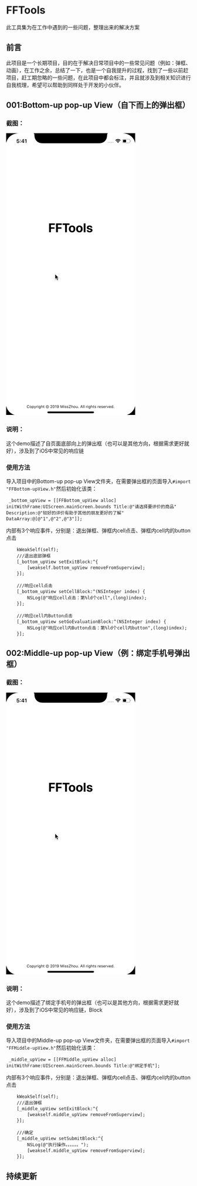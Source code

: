 # FFTools
此工具集为在工作中遇到的一些问题，整理出来的解决方案

## 前言
此项目是一个长期项目，目的在于解决日常项目中的一些常见问题（例如：弹框、动画），在工作之余，总结了一下，也是一个自我提升的过程，找到了一些以前赶项目，赶工期忽略的一些问题，在此项目中都会标注，并且就涉及到相关知识进行自我梳理，希望可以帮助到同样处于开发的小伙伴。

## 001:Bottom-up pop-up View（自下而上的弹出框）

### 截图：
![image](https://github.com/DidiFly/FFTools/blob/master/FFTools/Bottom-up%20pop-up%20View.gif)

### 说明：
这个demo描述了自页面底部向上的弹出框（也可以是其他方向，根据需求更好就好），涉及到了iOS中常见的响应链

### 使用方法
导入项目中的Bottom-up pop-up View文件夹，在需要弹出框的页面导入```#import "FFBottom-upView.h"```然后初始化该类：
```
 _bottom_upView = [[FFBottom_upView alloc] initWithFrame:UIScreen.mainScreen.bounds Title:@"请选择要评价的商品" Description:@"较好的评价有助于其他的朋友更好的了解" DataArray:@[@"1",@"2",@"3"]];
```
内部有3个响应事件，分别是：退出弹框、弹框内cell点击、弹框内cell内的button点击
```
    kWeakSelf(self);
    ///退出底部弹框
    [_bottom_upView setExitBlock:^{
        [weakself.bottom_upView removeFromSuperview];
    }];
    
    ///响应cell点击
    [_bottom_upView setCellBlock:^(NSInteger index) {
        NSLog(@"响应cell点击：第%ld个cell",(long)index);
    }];
    
    ///响应cell内Button点击
    [_bottom_upView setGoEvaluationBlock:^(NSInteger index) {
        NSLog(@"响应cell内Button点击：第%ld个cell内button",(long)index);
    }];
```

## 002:Middle-up pop-up View（例：绑定手机号弹出框）

### 截图：
![image](https://github.com/DidiFly/FFTools/blob/master/FFTools/Bottom-up%20pop-up%20View.gif)

### 说明：
这个demo描述了绑定手机号的弹出框（也可以是其他方向，根据需求更好就好），涉及到了iOS中常见的响应链，Block

### 使用方法
导入项目中的Middle-up pop-up View文件夹，在需要弹出框的页面导入```#import "FFMiddle-upView.h"```然后初始化该类：
```
 _middle_upView = [[FFMiddle_upView alloc] initWithFrame:UIScreen.mainScreen.bounds Title:@"绑定手机"];
```
内部有3个响应事件，分别是：退出弹框、弹框内cell点击、弹框内cell内的button点击
```
    kWeakSelf(self);
    ///退出弹框
    [_middle_upView setExitBlock:^{
        [weakself.middle_upView removeFromSuperview];
    }];
    
    ///确定
    [_middle_upView setSubmitBlock:^{
        NSLog(@"执行操作。。。。。。");
        [weakself.middle_upView removeFromSuperview];
    }];
```

## 持续更新


